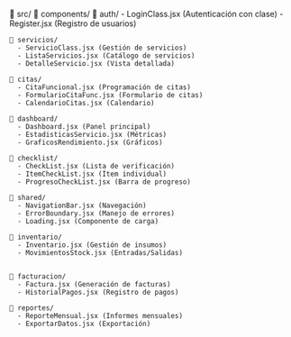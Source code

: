 📁 src/
  📁 components/
    📁 auth/
      - LoginClass.jsx (Autenticación con clase)
      - Register.jsx (Registro de usuarios)
      
    📁 servicios/
      - ServicioClass.jsx (Gestión de servicios)
      - ListaServicios.jsx (Catálogo de servicios)
      - DetalleServicio.jsx (Vista detallada)
      
    📁 citas/
      - CitaFuncional.jsx (Programación de citas)
      - FormularioCitaFunc.jsx (Formulario de citas)
      - CalendarioCitas.jsx (Calendario)
      
    📁 dashboard/
      - Dashboard.jsx (Panel principal)
      - EstadisticasServicio.jsx (Métricas)
      - GraficosRendimiento.jsx (Gráficos)
      
    📁 checklist/
      - CheckList.jsx (Lista de verificación)
      - ItemCheckList.jsx (Ítem individual)
      - ProgresoCheckList.jsx (Barra de progreso)
      
    📁 shared/
      - NavigationBar.jsx (Navegación)
      - ErrorBoundary.jsx (Manejo de errores)
      - Loading.jsx (Componente de carga)
      
    📁 inventario/
      - Inventario.jsx (Gestión de insumos)
      - MovimientosStock.jsx (Entradas/Salidas)
      
      
    📁 facturacion/
      - Factura.jsx (Generación de facturas)
      - HistorialPagos.jsx (Registro de pagos)
      
    📁 reportes/
      - ReporteMensual.jsx (Informes mensuales)
      - ExportarDatos.jsx (Exportación)
